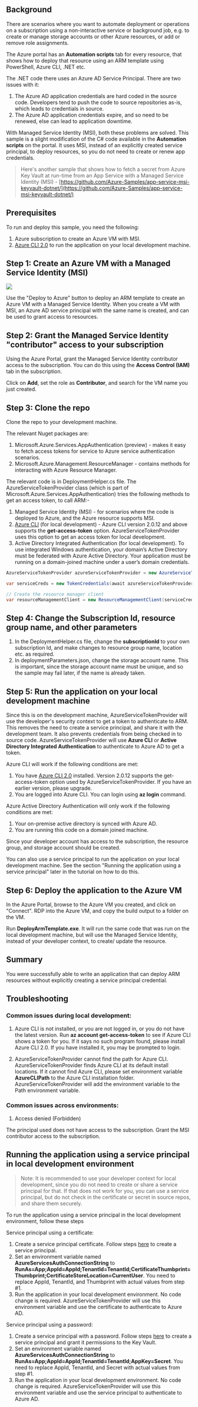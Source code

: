 ## Background
There are scenarios where you want to automate deployment or operations on a subscription using a non-interactive service or background job, e.g. to create or manage storage accounts or other Azure resources, or add or remove role assignments. 

The Azure portal has an **Automation scripts** tab for every resource, that shows how to deploy that resource using an ARM template using PowerShell, Azure CLI, .NET etc. 

The .NET code there uses an Azure AD Service Principal. There are two issues with it:
1. The Azure AD application credentials are hard coded in the source code. Developers tend to push the code to source repositories as-is, which leads to credentials in source. 
2. The Azure AD application credentials expire, and so need to be renewed, else can lead to application downtime.

With Managed Service Identity (MSI), both these problems are solved. This sample is a slight modification of the C# code available in the **Automation scripts** on the portal. 
It uses MSI, instead of an explicitly created service principal, to deploy resources, so you do not need to create or renew app credentials. 

>Here's another sample that shows how to fetch a secret from Azure Key Vault at run-time from an App Service with a Managed Service Identity (MSI) - [https://github.com/Azure-Samples/app-service-msi-keyvault-dotnet/](https://github.com/Azure-Samples/app-service-msi-keyvault-dotnet/)


## Prerequisites
To run and deploy this sample, you need the following:
1. Azure subscription to create an Azure VM with MSI. 
2. [Azure CLI 2.0](https://docs.microsoft.com/en-us/cli/azure/install-azure-cli?view=azure-cli-latest) to run the application on your local development machine.

## Step 1: Create an Azure VM with a Managed Service Identity (MSI) 
<a href="https://portal.azure.com/#create/Microsoft.Template/uri/https%3A%2F%2Fazsamples.blob.core.windows.net%2Fvmtemplate%2Fazuredeploy.json" target="_blank">
    <img src="http://azuredeploy.net/deploybutton.png"/>
</a>

Use the "Deploy to Azure" button to deploy an ARM template to create an Azure VM with a Managed Service Identity. When you create a VM with MSI, an Azure AD service principal with the same name is created, and can be used to grant access to resources. 

## Step 2: Grant the Managed Service Identity "contributor" access to your subscription
Using the Azure Portal, grant the Managed Service Identity contributor access to the subscription. You can do this using the **Access Control (IAM)** tab in the subscription. 

Click on **Add**, set the role as **Contributor**, and search for the VM name you just created. 

## Step 3: Clone the repo 
Clone the repo to your development machine. 

The relevant Nuget packages are:
1. Microsoft.Azure.Services.AppAuthentication (preview) - makes it easy to fetch access tokens for service to Azure service authentication scenarios. 
2. Microsoft.Azure.Management.ResourceManager - contains methods for interacting with Azure Resource Manager. 

The relevant code is in DeploymentHelper.cs file. The AzureServiceTokenProvider class (which is part of Microsoft.Azure.Services.AppAuthentication) tries the following methods to get an access token, to call ARM:-
1. Managed Service Identity (MSI) - for scenarios where the code is deployed to Azure, and the Azure resource supports MSI. 
2. [Azure CLI](https://docs.microsoft.com/en-us/cli/azure/install-azure-cli?view=azure-cli-latest) (for local development) - Azure CLI version 2.0.12 and above supports the **get-access-token** option. AzureServiceTokenProvider uses this option to get an access token for local development. 
3. Active Directory Integrated Authentication (for local development). To use integrated Windows authentication, your domain’s Active Directory must be federated with Azure Active Directory. Your application must be running on a domain-joined machine under a user’s domain credentials.

```csharp    
AzureServiceTokenProvider azureServiceTokenProvider = new AzureServiceTokenProvider();

var serviceCreds = new TokenCredentials(await azureServiceTokenProvider.GetAccessTokenAsync("https://management.azure.com/").ConfigureAwait(false));

// Create the resource manager client
var resourceManagementClient = new ResourceManagementClient(serviceCreds);
```

## Step 4: Change the Subscription Id, resource group name, and other parameters
1. In the DeploymentHelper.cs file, change the **subscriptionId** to your own subscription Id, and make changes to resource group name, location etc. as required. 
2. In deploymentParameters.json, change the storage account name. This is important, since the storage account name must be unique, and so the sample may fail later, if the name is already taken.

## Step 5: Run the application on your local development machine
Since this is on the development machine, AzureServiceTokenProvider will use the developer's security context to get a token to authenticate to ARM. This removes the need to create a service principal, and share it with the development team. It also prevents credentials from being checked in to source code. 
AzureServiceTokenProvider will use **Azure CLI** or **Active Directory Integrated Authentication** to authenticate to Azure AD to get a token.  

Azure CLI will work if the following conditions are met:
 1. You have [Azure CLI 2.0](https://docs.microsoft.com/en-us/cli/azure/install-azure-cli?view=azure-cli-latest) installed. Version 2.0.12 supports the get-access-token option used by AzureServiceTokenProvider. If you have an earlier version, please upgrade. 
 2. You are logged into Azure CLI. You can login using **az login** command.
 
Azure Active Directory Authentication will only work if the following conditions are met:
 1. Your on-premise active directory is synced with Azure AD. 
 2. You are running this code on a domain joined machine.   

Since your developer account has access to the subscription, the resource group, and storage account should be created. 

You can also use a service principal to run the application on your local development machine. See the section "Running the application using a service principal" later in the tutorial on how to do this. 

## Step 6: Deploy the application to the Azure VM

In the Azure Portal, browse to the Azure VM you created, and click on "Connect". RDP into the Azure VM, and copy the build output to a folder on the VM. 

Run **DeployArmTemplate.exe**. It will run the same code that was run on the local development machine, but will use the Managed Service Identity, instead of your developer context, to create/ update the resource. 

## Summary
You were successfully able to write an application that can deploy ARM resources without explicitly creating a service principal credential. 

## Troubleshooting

### Common issues during local development:

1. Azure CLI is not installed, or you are not logged in, or you do not have the latest version. 
Run **az account get-access-token** to see if Azure CLI shows a token for you. If it says no such program found, please install Azure CLI 2.0. If you have installed it, you may be prompted to login. 

2. AzureServiceTokenProvider cannot find the path for Azure CLI.
AzureServiceTokenProvider finds Azure CLI at its default install locations. If it cannot find Azure CLI, please set environment variable **AzureCLIPath** to the Azure CLI installation folder. AzureServiceTokenProvider will add the environment variable to the Path environment variable.

### Common issues across environments:

1. Access denied (Forbidden)

The principal used does not have access to the subscription. Grant the MSI contributor access to the subscription.

## Running the application using a service principal in local development environment

>Note: It is recommended to use your developer context for local development, since you do not need to create or share a service principal for that. If that does not work for you, you can use a service principal, but do not check in the certificate or secret in source repos, and share them securely.

To run the application using a service principal in the local development environment, follow these steps

Service principal using a certificate:
1. Create a service principal certificate. Follow steps [here](https://docs.microsoft.com/en-us/azure/azure-resource-manager/resource-group-authenticate-service-principal) to create a service principal. 
2. Set an environment variable named **AzureServicesAuthConnectionString** to **RunAs=App;AppId=AppId;TenantId=TenantId;CertificateThumbprint=Thumbprint;CertificateStoreLocation=CurrentUser**. 
You need to replace AppId, TenantId, and Thumbprint with actual values from step #1.
3. Run the application in your local development environment. No code change is required. AzureServiceTokenProvider will use this environment variable and use the certificate to authenticate to Azure AD. 

Service principal using a password:
1. Create a service principal with a password. Follow steps [here](https://docs.microsoft.com/en-us/azure/azure-resource-manager/resource-group-authenticate-service-principal) to create a service principal and grant it permissions to the Key Vault. 
2. Set an environment variable named **AzureServicesAuthConnectionString** to **RunAs=App;AppId=AppId;TenantId=TenantId;AppKey=Secret**. You need to replace AppId, TenantId, and Secret with actual values from step #1. 
3. Run the application in your local development environment. No code change is required. AzureServiceTokenProvider will use this environment variable and use the service principal to authenticate to Azure AD. 